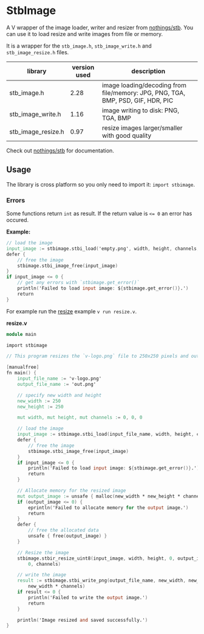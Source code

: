 # StbImage

A V wrapper of the image loader, writer and resizer from 
[nothings/stb](https://github.com/nothings/stb).
You can use it to load resize and write images from file or memory.

It is a wrapper for the `stb_image.h`, `stb_image_write.h` and `stb_image_resize.h` files.

library | version used | description
---|---|---
stb_image.h | 2.28 | image loading/decoding from file/memory: JPG, PNG, TGA, BMP, PSD, GIF, HDR, PIC
stb_image_write.h | 1.16 | image writing to disk: PNG, TGA, BMP
stb_image_resize.h | 0.97 | resize images larger/smaller with good quality

Check out [nothings/stb](https://github.com/nothings/stb) for documentation.

## Usage

The library is cross platform so you only need to import it: `import stbimage`.

### Errors
Some functions return `int` as result. If the return value is `<= 0` an error has occured.

**Example:**
```v
// load the image
input_image := stbimage.stbi_load('empty.png', width, height, channels, 0)
defer {
    // free the image
    stbimage.stbi_image_free(input_image)
}
if input_image <= 0 {
    // get any errors with `stbimage.get_error()`
    println('Failed to load input image: ${stbimage.get_error()}.')
    return
}
```

For example run the [resize](examples/resize.v) example `v run resize.v`.

**resize.v**
```v
module main

import stbimage

// This program resizes the `v-logo.png` file to 250x250 pixels and outputs it to `out.png`.

[manualfree]
fn main() {
	input_file_name := 'v-logo.png'
	output_file_name := 'out.png'

	// specify new width and height
	new_width := 250
	new_height := 250

	mut width, mut height, mut channels := 0, 0, 0

	// load the image
	input_image := stbimage.stbi_load(input_file_name, width, height, channels, 0)
	defer {
		// free the image
		stbimage.stbi_image_free(input_image)
	}
	if input_image <= 0 {
		println('Failed to load input image: ${stbimage.get_error()}.')
		return
	}

	// Allocate memory for the resized image
	mut output_image := unsafe { malloc(new_width * new_height * channels) }
	if (output_image <= 0) {
		eprintln('Failed to allocate memory for the output image.')
		return
	}
	defer {
		// free the allocated data
		unsafe { free(output_image) }
	}

	// Resize the image
	stbimage.stbir_resize_uint8(input_image, width, height, 0, output_image, new_width, new_height,
		0, channels)

	// write the image
	result := stbimage.stbi_write_png(output_file_name, new_width, new_height, channels, output_image,
		new_width * channels)
	if result <= 0 {
		println('Failed to write the output image.')
		return
	}

	println('Image resized and saved successfully.')
}

```
